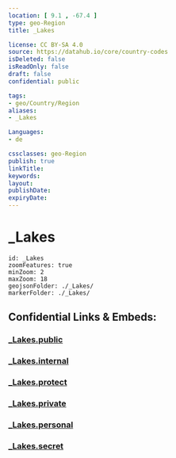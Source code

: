 ```yaml
---
location: [ 9.1 , -67.4 ] 
type: geo-Region
title: _Lakes

license: CC BY-SA 4.0
source: https://datahub.io/core/country-codes
isDeleted: false
isReadOnly: false
draft: false
confidential: public

tags:
- geo/Country/Region
aliases:
- _Lakes

Languages:
- de

cssclasses: geo-Region
publish: true
linkTitle: 
keywords: 
layout: 
publishDate: 
expiryDate: 
---
```


# _Lakes

```leaflet
id: _Lakes
zoomFeatures: true 
minZoom: 2 
maxZoom: 18
geojsonFolder: ./_Lakes/
markerFolder: ./_Lakes/
```


## Confidential Links & Embeds: 

### [_Lakes.public](/_public/\Earth\Continent\America~South\Venezuela\States~Venezuela\Guárico_Lakes.public.md) 

### [_Lakes.internal](/_internal/\Earth\Continent\America~South\Venezuela\States~Venezuela\Guárico_Lakes.internal.md) 

### [_Lakes.protect](/_protect/\Earth\Continent\America~South\Venezuela\States~Venezuela\Guárico_Lakes.protect.md) 

### [_Lakes.private](/_private/\Earth\Continent\America~South\Venezuela\States~Venezuela\Guárico_Lakes.private.md) 

### [_Lakes.personal](/_personal/\Earth\Continent\America~South\Venezuela\States~Venezuela\Guárico_Lakes.personal.md) 

### [_Lakes.secret](/_secret/\Earth\Continent\America~South\Venezuela\States~Venezuela\Guárico_Lakes.secret.md)

